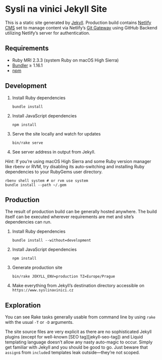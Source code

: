 Sysli na vinici Jekyll Site
===========================

This is a static site generated by [Jekyll][jekyll]. Production build contains [Netlify CMS][netlify-cms] set to manage content via Netlify’s [Git Gateway][git-gateway] using GitHub Backend utilizing Netlify’s server for authentication.

Requirements
------------

* Ruby MRI 2.3.3 (system Ruby on macOS High Sierra)
* [Bundler][bundler] ≥ 1.16.1
* [npm][npm]

Development
-----------

1. Install Ruby dependencies

       bundle install

2. Install JavaScript dependencies

       npm install

3. Serve the site locally and watch for updates

       bin/rake serve

4. See server address in output from Jekyll.

*Hint*: If you’re using macOS High Sierra and some Ruby version manager like rbenv or RVM, try disabling its auto-switching and installing Ruby dependencies to your RubyGems user directory.

    rbenv shell system # or rvm use system
    bundle install --path ~/.gem

Production
----------

The result of production build can be generally hosted anywhere. The build itself can be executed wherever requirements are met and site’s dependencies can run.

1. Install Ruby dependencies

       bundle install --without=development

2. Install JavaScript dependencies

       npm install

3. Generate production site

       bin/rake JEKYLL_ENV=production TZ=Europe/Prague

4. Make everything from Jekyll’s destination directory accessible
   on `https://www.syslinavinici.cz`

Exploration
-----------

You can see Rake tasks generally usable from command line by using `rake` with the usual `-T` or `-D` arguments.

The site source files are very explicit as there are no sophisticated Jekyll plugins (except for well-known [SEO tag][jekyll-seo-tag]) and Liquid templating language doesn’t allow any nasty auto-magic to occur. Simply get familiar with Jekyll and you should be good to go. Just beware that `assign`s from `include`d templates leak outside—they’re not scoped.


[jekyll]: https://jekyllrb.com
[netlify-cms]: https://www.netlifycms.org
[git-gateway]: https://www.netlify.com/docs/git-gateway/
[netlify-identity]: https://www.netlify.com/docs/identity/
[bundler]: https://bundler.io/#getting-started
[npm]: https://www.npmjs.com/get-npm
